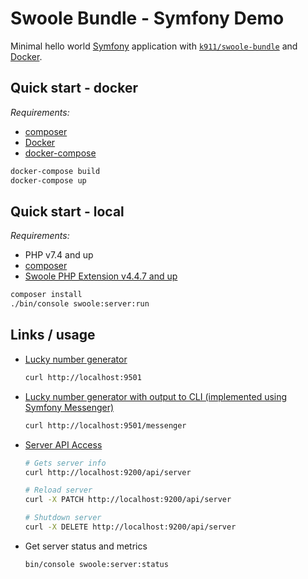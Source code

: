 # Swoole Bundle - Symfony Demo

Minimal hello world [Symfony](https://symfony.com/) application with [`k911/swoole-bundle`](https://github.com/k911/swoole-bundle) and [Docker](https://docs.docker.com/get-started/).

## Quick start - docker

*Requirements:*

- [composer](https://getcomposer.org/doc/00-intro.md#installation-linux-unix-macos)
- [Docker](https://docs.docker.com/install/)
- [docker-compose](https://docs.docker.com/compose/install/)

```bash
docker-compose build
docker-compose up
```

## Quick start - local

*Requirements:*

- PHP v7.4 and up
- [composer](https://getcomposer.org/doc/00-intro.md#installation-linux-unix-macos)
- [Swoole PHP Extension v4.4.7 and up](https://github.com/swoole/swoole-src)

```bash
composer install
./bin/console swoole:server:run
```

## Links / usage

- [Lucky number generator](http://localhost:9501)

    ```sh
    curl http://localhost:9501
    ```

- [Lucky number generator with output to CLI (implemented using Symfony Messenger)](http://localhost:9501/messenger)

    ```sh
    curl http://localhost:9501/messenger
    ```
- [Server API Access](localhost:9200/api/server)

    ```sh
    # Gets server info
    curl http://localhost:9200/api/server
    
    # Reload server
    curl -X PATCH http://localhost:9200/api/server
    
    # Shutdown server
    curl -X DELETE http://localhost:9200/api/server
    ```
    
- Get server status and metrics

    ```sh
    bin/console swoole:server:status
    ```